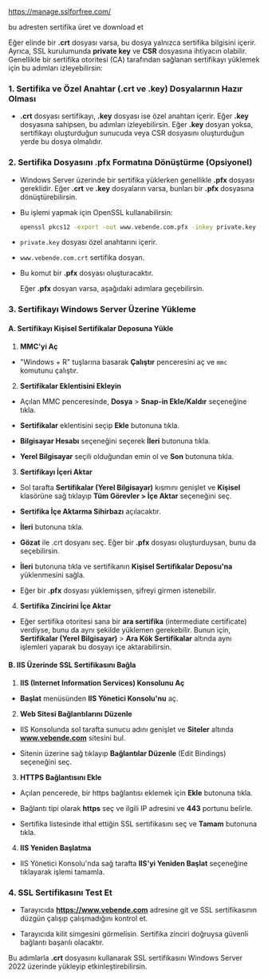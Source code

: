 https://manage.sslforfree.com/

bu adresten sertifika üret ve download et

Eğer elinde bir **.crt** dosyası varsa, bu dosya yalnızca sertifika bilgisini içerir. Ayrıca, SSL kurulumunda **private key** ve **CSR** dosyasına ihtiyacın olabilir. Genellikle bir sertifika otoritesi (CA) tarafından sağlanan sertifikayı yüklemek için bu adımları izleyebilirsin:

### 1. **Sertifika ve Özel Anahtar (.crt ve .key) Dosyalarının Hazır Olması**

- **.crt** dosyası sertifikayı, **.key** dosyası ise özel anahtarı içerir. Eğer **.key** dosyasına sahipsen, bu adımları izleyebilirsin. Eğer **.key** dosyan yoksa, sertifikayı oluşturduğun sunucuda veya CSR dosyasını oluşturduğun yerde bu dosya olmalıdır.
  
### 2. **Sertifika Dosyasını .pfx Formatına Dönüştürme (Opsiyonel)**

- Windows Server üzerinde bir sertifika yüklerken genellikle **.pfx** dosyası gereklidir. Eğer **.crt** ve **.key** dosyaların varsa, bunları bir **.pfx** dosyasına dönüştürebilirsin.
- Bu işlemi yapmak için OpenSSL kullanabilirsin:

    ```bash
    openssl pkcs12 -export -out www.vebende.com.pfx -inkey private.key -in www.vebende.com.crt
    ```

- `private.key` dosyası özel anahtarını içerir.
- `www.vebende.com.crt` sertifika dosyan.
- Bu komut bir **.pfx** dosyası oluşturacaktır.

   Eğer **.pfx** dosyan varsa, aşağıdaki adımlara geçebilirsin.

### 3. **Sertifikayı Windows Server Üzerine Yükleme**

#### A. **Sertifikayı Kişisel Sertifikalar Deposuna Yükle**

1. **MMC'yi Aç**

- "Windows + R" tuşlarına basarak **Çalıştır** penceresini aç ve `mmc` komutunu çalıştır.
  
2. **Sertifikalar Eklentisini Ekleyin**

- Açılan MMC penceresinde, **Dosya** > **Snap-in Ekle/Kaldır** seçeneğine tıkla.

- **Sertifikalar** eklentisini seçip **Ekle** butonuna tıkla.

- **Bilgisayar Hesabı** seçeneğini seçerek **İleri** butonuna tıkla.

- **Yerel Bilgisayar** seçili olduğundan emin ol ve **Son** butonuna tıkla.

3. **Sertifikayı İçeri Aktar**

- Sol tarafta **Sertifikalar (Yerel Bilgisayar)** kısmını genişlet ve **Kişisel** klasörüne sağ tıklayıp **Tüm Görevler > İçe Aktar** seçeneğini seç.

- **Sertifika İçe Aktarma Sihirbazı** açılacaktır.

- **İleri** butonuna tıkla.

- **Gözat** ile .crt dosyanı seç. Eğer bir **.pfx** dosyası oluşturduysan, bunu da seçebilirsin.

- **İleri** butonuna tıkla ve sertifikanın **Kişisel Sertifikalar Deposu'na** yüklenmesini sağla.

- Eğer bir **.pfx** dosyası yüklemişsen, şifreyi girmen istenebilir.

4. **Sertifika Zincirini İçe Aktar**

- Eğer sertifika otoritesi sana bir **ara sertifika** (intermediate certificate) verdiyse, bunu da aynı şekilde yüklemen gerekebilir. Bunun için, **Sertifikalar (Yerel Bilgisayar)** > **Ara Kök Sertifikalar** altında aynı işlemleri yaparak bu dosyayı içe aktarabilirsin.

#### B. **IIS Üzerinde SSL Sertifikasını Bağla**

1. **IIS (Internet Information Services) Konsolunu Aç**

- **Başlat** menüsünden **IIS Yönetici Konsolu'nu** aç.

2. **Web Sitesi Bağlantılarını Düzenle**

- IIS Konsolunda sol tarafta sunucu adını genişlet ve **Siteler** altında **www.vebende.com** sitesini bul.

- Sitenin üzerine sağ tıklayıp **Bağlantılar Düzenle** (Edit Bindings) seçeneğini seç.

3. **HTTPS Bağlantısını Ekle**

- Açılan pencerede, bir https bağlantısı eklemek için **Ekle** butonuna tıkla.

- Bağlantı tipi olarak **https** seç ve ilgili IP adresini ve **443** portunu belirle.

- Sertifika listesinde ithal ettiğin SSL sertifikasını seç ve **Tamam** butonuna tıkla.

4. **IIS Yeniden Başlatma**

- IIS Yönetici Konsolu'nda sağ tarafta **IIS'yi Yeniden Başlat** seçeneğine tıklayarak işlemi tamamla.

### 4. **SSL Sertifikasını Test Et**

- Tarayıcıda **https://www.vebende.com** adresine git ve SSL sertifikasının düzgün çalışıp çalışmadığını kontrol et.

- Tarayıcıda kilit simgesini görmelisin. Sertifika zinciri doğruysa güvenli bağlantı başarılı olacaktır.

Bu adımlarla **.crt** dosyasını kullanarak SSL sertifikasını Windows Server 2022 üzerinde yükleyip etkinleştirebilirsin.

